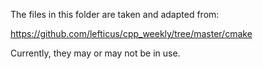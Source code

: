 The files in this folder are taken and adapted from: 

https://github.com/lefticus/cpp_weekly/tree/master/cmake

Currently, they may or may not be in use. 